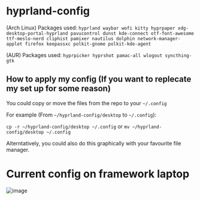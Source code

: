# hyprland-config
(Arch Linux) Packages used: ```hyprland waybar wofi kitty hyprpaper xdg-desktop-portal-hyprland pavucontrol dunst kde-connect otf-font-awesome ttf-meslo-nerd cliphist pamixer nautilus dolphin network-manager-applet firefox keepassxc polkit-gnome polkit-kde-agent```  

(AUR) Packages used: ```hyprpicker hyprshot pamac-all wlogout syncthing-gtk```  

## How to apply my config (If you want to replecate my set up for some reason)
You could copy or move the files from the repo to your ``~/.config``  

For example (From ``~/hyprland-config/desktop`` to ``~/.config``):  

``cp -r ~/hyprland-config/desktop ~/.config``  or ``mv ~/hyprland-config/desktop ~/.config``  

Alterntatively, you could also do this graphically with your favourite file manager.  

# Current config on framework laptop  
![image](https://github.com/user-attachments/assets/8bb41e30-d64e-46db-83e5-f2569d1d8e9e)
